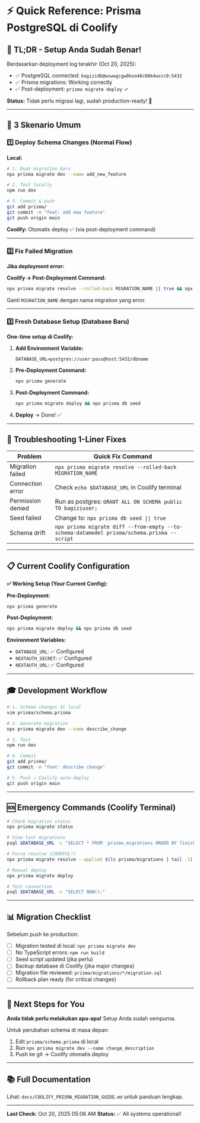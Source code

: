 # ⚡ Quick Reference: Prisma PostgreSQL di Coolify

## 🎯 TL;DR - Setup Anda Sudah Benar!

Berdasarkan deployment log terakhir (Oct 20, 2025):
- ✅ PostgreSQL connected: `bagizidb@wswwgcgw8koo48c08k4wscc0:5432`
- ✅ Prisma migrations: Working correctly
- ✅ Post-deployment: `prisma migrate deploy` ✓

**Status:** Tidak perlu migrasi lagi, sudah production-ready! 🎉

---

## 🚀 3 Skenario Umum

### 1️⃣ Deploy Schema Changes (Normal Flow)

**Local:**
```bash
# 1. Buat migration baru
npx prisma migrate dev --name add_new_feature

# 2. Test locally
npm run dev

# 3. Commit & push
git add prisma/
git commit -m "feat: add new feature"
git push origin main
```

**Coolify:** Otomatis deploy ✅ (via post-deployment command)

---

### 2️⃣ Fix Failed Migration

**Jika deployment error:**

**Coolify → Post-Deployment Command:**
```bash
npx prisma migrate resolve --rolled-back MIGRATION_NAME || true && npx prisma migrate deploy
```

Ganti `MIGRATION_NAME` dengan nama migration yang error.

---

### 3️⃣ Fresh Database Setup (Database Baru)

**One-time setup di Coolify:**

1. **Add Environment Variable:**
   ```
   DATABASE_URL=postgres://user:pass@host:5432/dbname
   ```

2. **Pre-Deployment Command:**
   ```bash
   npx prisma generate
   ```

3. **Post-Deployment Command:**
   ```bash
   npx prisma migrate deploy && npx prisma db seed
   ```

4. **Deploy** → Done! ✅

---

## 🔧 Troubleshooting 1-Liner Fixes

| Problem | Quick Fix Command |
|---------|------------------|
| Migration failed | `npx prisma migrate resolve --rolled-back MIGRATION_NAME` |
| Connection error | Check `echo $DATABASE_URL` in Coolify terminal |
| Permission denied | Run as postgres: `GRANT ALL ON SCHEMA public TO bagiziuser;` |
| Seed failed | Change to: `npx prisma db seed \|\| true` |
| Schema drift | `npx prisma migrate diff --from-empty --to-schema-datamodel prisma/schema.prisma --script` |

---

## 📋 Current Coolify Configuration

**✅ Working Setup (Your Current Config):**

**Pre-Deployment:**
```bash
npx prisma generate
```

**Post-Deployment:**
```bash
npx prisma migrate deploy && npx prisma db seed
```

**Environment Variables:**
- `DATABASE_URL`: ✅ Configured
- `NEXTAUTH_SECRET`: ✅ Configured  
- `NEXTAUTH_URL`: ✅ Configured

---

## 🎓 Development Workflow

```bash
# 1. Schema changes di local
vim prisma/schema.prisma

# 2. Generate migration
npx prisma migrate dev --name describe_change

# 3. Test
npm run dev

# 4. Commit
git add prisma/
git commit -m "feat: describe change"

# 5. Push → Coolify auto-deploy
git push origin main
```

---

## 🆘 Emergency Commands (Coolify Terminal)

```bash
# Check migration status
npx prisma migrate status

# View last migrations
psql $DATABASE_URL -c "SELECT * FROM _prisma_migrations ORDER BY finished_at DESC LIMIT 5;"

# Force resolve (CAREFUL!)
npx prisma migrate resolve --applied $(ls prisma/migrations | tail -1)

# Manual deploy
npx prisma migrate deploy

# Test connection
psql $DATABASE_URL -c "SELECT NOW();"
```

---

## 📊 Migration Checklist

Sebelum push ke production:

- [ ] Migration tested di local: `npx prisma migrate dev`
- [ ] No TypeScript errors: `npm run build`
- [ ] Seed script updated (jika perlu)
- [ ] Backup database di Coolify (jika major changes)
- [ ] Migration file reviewed: `prisma/migrations/*/migration.sql`
- [ ] Rollback plan ready (for critical changes)

---

## 🎯 Next Steps for You

**Anda tidak perlu melakukan apa-apa!** Setup Anda sudah sempurna. 

Untuk perubahan schema di masa depan:
1. Edit `prisma/schema.prisma` di local
2. Run `npx prisma migrate dev --name change_description`
3. Push ke git → Coolify otomatis deploy

---

## 📚 Full Documentation

Lihat: `docs/COOLIFY_PRISMA_MIGRATION_GUIDE.md` untuk panduan lengkap.

---

**Last Check:** Oct 20, 2025 05:06 AM
**Status:** ✅ All systems operational!
